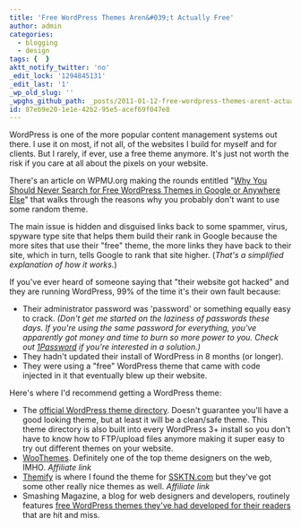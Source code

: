 ```yaml
---
title: 'Free WordPress Themes Aren&#039;t Actually Free'
author: admin
categories:
  - blogging
  - design
tags: {  }
aktt_notify_twitter: 'no'
_edit_lock: '1294845131'
_edit_last: '1'
_wp_old_slug: ''
_wpghs_github_path: _posts/2011-01-12-free-wordpress-themes-arent-actually-free.md
id: 87eb9e20-1e1e-42b2-95e5-acef69f047e8
---
```

<p>WordPress is one of the more popular content management systems out there. I use it on most, if not all, of the websites I build for myself and for clients. But I rarely, if ever, use a free theme anymore. It's just not worth the risk if you care at all about the pixels on your website.</p>
<p>There's an article on WPMU.org making the rounds entitled "<a href="http://wpmu.org/why-you-should-never-search-for-free-wordpress-themes-in-google-or-anywhere-else/">Why You Should Never Search for Free WordPress Themes in Google or Anywhere Else</a>" that walks through the reasons why you probably don't want to use some random theme.</p>
<p>The main issue is hidden and disguised links back to some spammer, virus, spyware type site that helps them build their rank in Google because the more sites that use their "free" theme, the more links they have back to their site, which in turn, tells Google to rank that site higher. (<em>That's a simplified explanation of how it works.</em>)</p>
<p>If you've ever heard of someone saying that "their website got hacked" and they are running WordPress, 99% of the time it's their own fault because:</p>
<ul>
<li>Their administrator password was 'password' or something equally easy to crack. <em>(Don't get me started on the laziness of passwords these days. If you're using the same password for everything, you've apparently got money and time to burn so more power to you. Check out <a href="http://agilewebsolutions.com/onepassword">1Password</a> if you're interested in a solution.)</em></li>
<li>They hadn't updated their install of WordPress in 8 months (or longer).</li>
<li>They were using a "free" WordPress theme that came with code injected in it that eventually blew up their website.</li>
</ul>
<p>Here's where I'd recommend getting a WordPress theme:</p>
<ul>
<li>The <a href="http://wordpress.org/extend/themes/">official WordPress theme directory</a>. Doesn't guarantee you'll have a good looking theme, but at least it will be a clean/safe theme.  This theme directory is also built into every WordPress 3+ install so you don't have to know how to FTP/upload files anymore making it super easy to try out different themes on your website.</li>
<li><a href="http://www.woothemes.com/amember/go.php?r=359&i=l1">WooThemes</a>. Definitely one of the top theme designers on the web, IMHO. <em>Affiliate link</em></li>
<li><a href="http://themify.me/member/go.php?r=494&i=l1">Themify</a> is where I found the theme for <a href="http://ssktn.com/">SSKTN.com</a> but they've got some other really nice themes as well. <em>Affiliate link</em></li>
<li>Smashing Magazine, a blog for web designers and developers, routinely features <a href="http://www.smashingmagazine.com/tag/wordpress/">free WordPress themes they've had developed for their readers</a> that are hit and miss.</li>
</ul>
